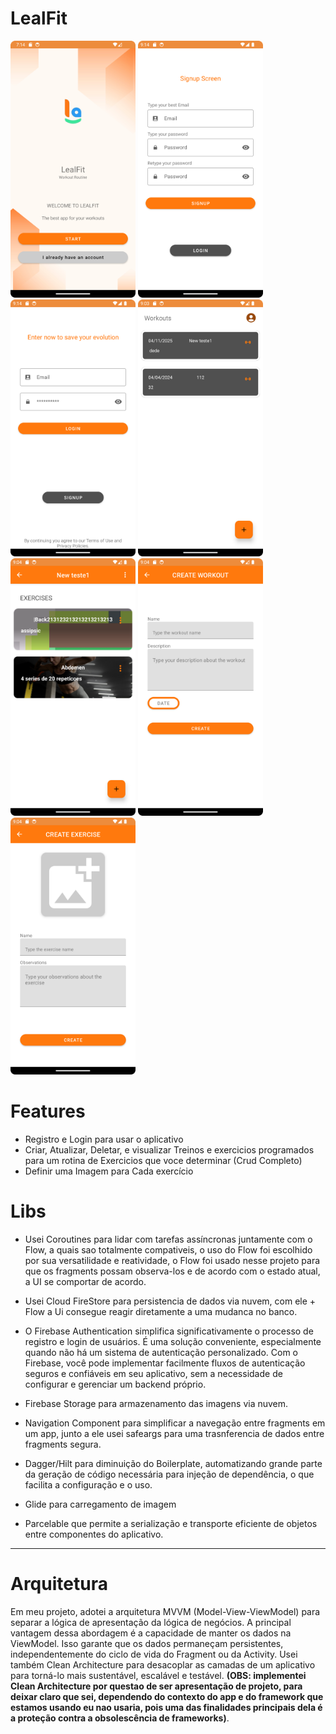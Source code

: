 LealFit
=============================
 <img src="imgforreadme/Screenshot_20240416_191454.png" width="200" /> <img src="imgforreadme/Screenshot_20240416_211412.png" width="200" /> <img src="imgforreadme/Screenshot_20240416_211430.png" width="200" /> <img src="imgforreadme/Screenshot_20240416_210346.png" width="200" />
 <img src="imgforreadme/Screenshot_20240416_210405.png" width="200" /> <img src="imgforreadme/Screenshot_20240416_210420.png" width="200" /> <img src="imgforreadme/Screenshot_20240416_210436.png" width="200" />

Features
=============================
*  Registro e Login para usar o aplicativo
*  Criar, Atualizar, Deletar, e visualizar Treinos e exercicios programados para um rotina de Exercicios que voce determinar (Crud Completo)
*  Definir uma Imagem para Cada exercício

Libs
=============================
*  Usei Coroutines para lidar com tarefas assíncronas juntamente com o Flow, a quais sao totalmente compativeis, o uso do Flow foi escolhido por sua versatilidade e reatividade, o Flow foi usado nesse projeto para que os fragments possam observa-los e de acordo com o estado atual, a UI se comportar de acordo.

*  Usei Cloud FireStore para persistencia de dados via nuvem, com ele + Flow a Ui consegue reagir diretamente a uma mudanca no banco.

*  O Firebase Authentication simplifica significativamente o processo de registro e login de usuários. É uma solução conveniente, especialmente quando não há um sistema de autenticação personalizado. Com o Firebase, você pode implementar facilmente fluxos de autenticação seguros e confiáveis em seu aplicativo, sem a necessidade de configurar e gerenciar um backend próprio.

*  Firebase Storage para armazenamento das imagens via nuvem.

*  Navigation Component para simplificar a navegação entre fragments em um app, junto a ele usei safeargs para uma trasnferencia de dados entre fragments segura.

*  Dagger/Hilt para diminuição do Boilerplate, automatizando grande parte da geração de código necessária para injeção de dependência, o que facilita a configuração e o uso.

*  Glide para carregamento de imagem

*  Parcelable que permite a serialização e transporte eficiente de objetos entre componentes do aplicativo.
* * *

Arquitetura
=============================

Em meu projeto, adotei a arquitetura MVVM (Model-View-ViewModel) para separar a lógica de apresentação da lógica de negócios. A principal vantagem dessa abordagem é a capacidade de manter os dados na ViewModel. Isso garante que os dados permaneçam persistentes, independentemente do ciclo de vida do Fragment ou da Activity. Usei também Clean Architecture para desacoplar as camadas de um aplicativo para torná-lo mais sustentável, escalável e testável. __(OBS: implementei Clean Architecture por questao de ser apresentação de projeto, para deixar claro que sei, dependendo do contexto do app e do framework que estamos usando eu nao usaria, pois uma das finalidades principais dela é a proteção contra a obsolescência de frameworks)__.

